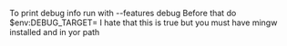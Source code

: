 To print debug info run with --features debug 
Before that do $env:DEBUG_TARGET= <target>
I hate that this is true but you must have mingw installed and in yor path